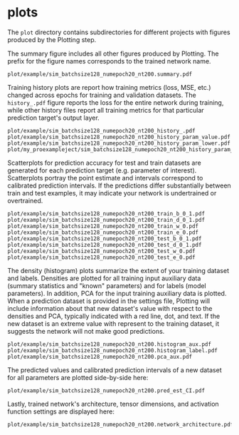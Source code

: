 # plots

The `plot` directory contains subdirectories for different projects with figures produced by the Plotting step.

The summary figure includes all other figures produced by Plotting. The prefix for the figure names corresponds to the trained network name.
```
plot/example/sim_batchsize128_numepoch20_nt200.summary.pdf
```

Training history plots are report how training metrics (loss, MSE, etc.) changed across epochs for training and validation datasets. The `history_.pdf` figure reports the loss for the entire network during training, while other history files report all training metrics for that particular prediction target's output layer.

```
plot/example/sim_batchsize128_numepoch20_nt200_history_.pdf
plot/example/sim_batchsize128_numepoch20_nt200_history_param_value.pdf
plot/example/sim_batchsize128_numepoch20_nt200_history_param_lower.pdf
plot/my_proexampleject/sim_batchsize128_numepoch20_nt200_history_param_upper.pdf
```

Scatterplots for prediction accuracy for test and train datasets are generated for each prediction target (e.g. parameter of interest). Scatterplots portray the point estimate and intervals correspond to calibrated prediction intervals. If the predictions differ substantially between train and test examples, it may indicate your network is undertrained or overtrained.

```
plot/example/sim_batchsize128_numepoch20_nt200_train_b_0_1.pdf
plot/example/sim_batchsize128_numepoch20_nt200_train_d_0_1.pdf
plot/example/sim_batchsize128_numepoch20_nt200_train_w_0.pdf
plot/example/sim_batchsize128_numepoch20_nt200_train_e_0.pdf
plot/example/sim_batchsize128_numepoch20_nt200_test_b_0_1.pdf
plot/example/sim_batchsize128_numepoch20_nt200_test_d_0_1.pdf
plot/example/sim_batchsize128_numepoch20_nt200_test_w_0.pdf
plot/example/sim_batchsize128_numepoch20_nt200_test_e_0.pdf
```

The density (histogram) plots summarize the extent of your training dataset and labels.
Densities are plotted for all training input auxiliary data (summary statistics and "known" parameters) and for labels (model parameters). In addition, PCA for the input training auxiliary data is plotted. When a prediction dataset is provided in the settings file, Plotting will include information about that new dataset's value with respect to the densities and PCA, typically indicated with a red line, dot, and text. If the new dataset is an extreme value with represent to the training dataset, it suggests the network will not make good predictions.

```
plot/example/sim_batchsize128_numepoch20_nt200.histogram_aux.pdf
plot/example/sim_batchsize128_numepoch20_nt200.histogram_label.pdf
plot/example/sim_batchsize128_numepoch20_nt200.pca_aux.pdf
```

The predicted values and calibrated prediction intervals of a new dataset for all parameters are plotted side-by-side here:
```
plot/example/sim_batchsize128_numepoch20_nt200.pred_est_CI.pdf
```

Lastly, trained network's architecture, tensor dimensions, and activation function settings are displayed here:
```
plot/example/sim_batchsize128_numepoch20_nt200.network_architecture.pdf
```
